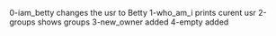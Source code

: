 0-iam_betty changes the usr to Betty
1-who_am_i prints curent usr
2-groups shows groups
3-new_owner added
4-empty added
